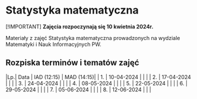 # Statystyka matematyczna
[!IMPORTANT]
**Zajęcia rozpoczynają się 10 kwietnia 2024r.**

Materiały z zajęć Statystyka matematyczna prowadzonych na wydziale Matematyki i Nauk Informacyjnych PW.

## Rozpiska terminów i tematów zajęć
|Lp.| Data | IAD (12:15) | MAD (14:15)|
| 1. | 10-04-2024 | | |
| 2. | 17-04-2024 | | |
| 3. | 24-04-2024 | | |
| 4. | 08-05-2024 | | |
| 5. | 22-05-2024 | | |
| 6. | 29-05-2024 | | |
| 7. | 05-06-2024 | | |
| 8. | 12-06-2024 | | |

